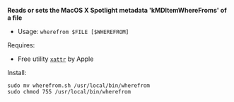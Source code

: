 **Reads or sets the MacOS X Spotlight metadata 'kMDItemWhereFroms' of a file**

* Usage: `wherefrom $FILE [$WHEREFROM]`

Requires:

* Free utility [`xattr`](http://en.wikipedia.org/wiki/Extended_file_attributes#Mac_OS_X) by Apple

Install:

```shell
sudo mv wherefrom.sh /usr/local/bin/wherefrom
sudo chmod 755 /usr/local/bin/wherefrom
```

